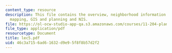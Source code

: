 ```yaml
---
content_type: resource
description: This file contains the overview, neighborhood information systems for
  mapping, GIS and planning and NIS.
file: https://ol-ocw-studio-app-qa.s3.amazonaws.com/courses/11-204-planning-communications-and-digital-media-fall-2004/46c3a7156ad61632d9e95f8f8b57d2f2_lec5.pdf
file_type: application/pdf
resourcetype: Document
title: lec5.pdf
uid: 46c3a715-6ad6-1632-d9e9-5f8f8b57d2f2
---
```

